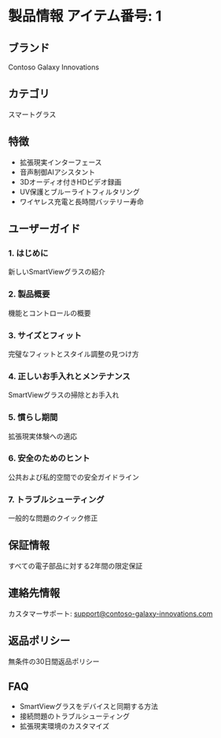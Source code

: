 # 製品情報 アイテム番号: 1

## ブランド
Contoso Galaxy Innovations

## カテゴリ
スマートグラス

## 特徴
- 拡張現実インターフェース
- 音声制御AIアシスタント
- 3Dオーディオ付きHDビデオ録画
- UV保護とブルーライトフィルタリング
- ワイヤレス充電と長時間バッテリー寿命

## ユーザーガイド

### 1. はじめに
新しいSmartViewグラスの紹介

### 2. 製品概要
機能とコントロールの概要

### 3. サイズとフィット
完璧なフィットとスタイル調整の見つけ方

### 4. 正しいお手入れとメンテナンス
SmartViewグラスの掃除とお手入れ

### 5. 慣らし期間
拡張現実体験への適応

### 6. 安全のためのヒント
公共および私的空間での安全ガイドライン

### 7. トラブルシューティング
一般的な問題のクイック修正

## 保証情報
すべての電子部品に対する2年間の限定保証

## 連絡先情報
カスタマーサポート: support@contoso-galaxy-innovations.com

## 返品ポリシー
無条件の30日間返品ポリシー

## FAQ
- SmartViewグラスをデバイスと同期する方法
- 接続問題のトラブルシューティング
- 拡張現実環境のカスタマイズ